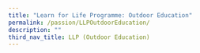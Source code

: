 ```yaml
---
title: "Learn for Life Programme: Outdoor Education"
permalink: /passion/LLPOutdoorEducation/
description: ""
third_nav_title: LLP (Outdoor Education)
---
```


